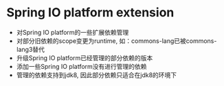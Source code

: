 # Spring IO platform extension
* 对Spring IO platform的一些扩展依赖管理
* 对部分旧依赖的scope变更为runtime, 如：commons-lang已被commons-lang3替代
* 升级Spring IO platform已经管理的部分依赖的版本
* 添加一些Spring IO platform没有进行管理的依赖
* 管理的依赖支持到jdk8, 因此部分依赖只适合在jdk8的环境下